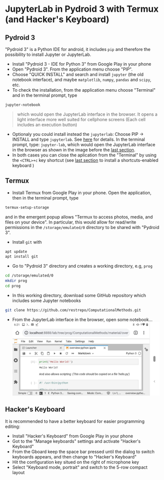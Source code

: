 # JupyterLab in Pydroid 3 with Termux (and Hacker's Keyboard)
## Pydroid 3
"Pydroid 3" is a Python IDE for android, it includes `pip` and therefore the possibility to install Jupyter or JupyterLab. 

* Install "Pydroid 3 - IDE for Python 3" from Google Play in your phone
* Open "Pydroid 3". From the application menu choose "PIP". 
* Choose "QUICK INSTALL" and search and install `jupyter` (the old notebook interface), and maybe `matplotlib`, `numpy`, `pandas` and `scipy`, etc.
* To check the installation, from the application menu choose "Terminal" and in the terminal prompt, type
```bash
jupyter-notebook
``` 
> which would open the JupyterLab interface in the browser. It opens a light interface more well suited for cellphone screens (Each cell includes an execution button)
* Optionaly you could install instead the `jupyterlab`: Choose PIP → INSTALL and type `jupyterlab`. See [here](https://stackoverflow.com/a/51581309/2268280) for details. In the terminal prompt, type: `jupyter-lab`, which would open the JupyterLab interface in the browser as shown in the image before the [last section](https://github.com/restrepo/pydroid_with_termux/blob/main/README.md#hackers-keyboard).
* In both cases you can close the aplication from the "Terminal" by using the `<CTRL>+c` key shortcut (see [last section](https://github.com/restrepo/pydroid_with_termux/blob/main/README.md#hackers-keyboard) to install a shortcuts-enabled keyboard )

## Termux
* Install Termux from Google Play in your phone. Open the application, then in the terminal prompt, type
```bash
termux-setup-storage
```
and in the emergent popup allows "Termux to access photos, media, and files on your device".
In particular, this would allow for read/write permissions in the `/storage/emulated/0` directory to be shared with "Pydroid 3".

* Install `git` with
```bash
apt update
apt install git
```
* Go to "Pydroid 3" directory and creates a working directory, e.g, `prog`
```bash
cd /storage/emulated/0
mkdir prog
cd prog
```

* In this working directory, download some GitHub repository which includes some Jupyter notebooks 
```bash
git clone https://github.com/restrepo/ComputationalMethods.git
```
* From the JupyterLab interface in the browser, open some notebook...
![img](https://github.com/restrepo/pydroid_with_termux/raw/main/img/jupyter.jpeg)

## Hacker's Keyboard
It is recommended to have a better keyboard for easier programming editing:
* Install "Hacker's Keyboard" from Google Play in your phone
* Got to the "Manage keyboards" settings and activate "Hacker's Keyboard"
* From the Gboard keep the space bar pressed until the dialog to switch keyboards appears, and then change to "Hacker's Keyboard" 
* Hit the configuration key situed on the right of microphone key
* Select "Keyboard mode, portrait" and switch to the 5-row compact layout

